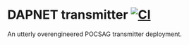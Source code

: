 # DAPNET transmitter [![CI](https://github.com/DanNixon/dapnet-tx/actions/workflows/ci.yml/badge.svg?branch=main)](https://github.com/DanNixon/dapnet-tx/actions/workflows/ci.yml)

An utterly overengineered POCSAG transmitter deployment.
